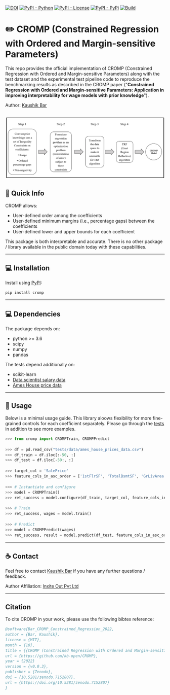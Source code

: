 [![DOI](https://zenodo.org/badge/545916375.svg)](https://zenodo.org/badge/latestdoi/545916375)
[![PyPI - Python](https://img.shields.io/badge/python-3.6%20|%203.7%20|%203.8%20|%203.9-blue.svg)](https://pypi.org/project/cromp/)
[![PyPI - License](https://img.shields.io/badge/license-MIT-green.svg)](https://github.com/kb-open/CROMP/blob/main/LICENSE.txt)
[![PyPI - PyPi](https://img.shields.io/pypi/v/cromp)](https://pypi.org/project/cromp/)
[![Build](https://img.shields.io/github/workflow/status/kb-open/CROMP/Test%20Build/main)](https://github.com/kb-open/CROMP/actions/)

# ✏️ CROMP (Constrained Regression with Ordered and Margin-sensitive Parameters) 
This repo provides the official implementation of CROMP (Constrained Regression with Ordered and Margin-sensitive Parameters) along with the test dataset and the experimental test pipeline code to reproduce the benchmarking results as described in the CROMP paper ("**Constrained Regression with Ordered and Margin-sensitive Parameters: Application in improving interpretability for wage models with prior knowledge**").

Author: [Kaushik Bar](kb.opendev@gmail.com)

![](assets/model-workflow.png)
---------------------------
## 🎯 Quick Info
CROMP allows: 
* User-defined order among the coefficients
* User-defined minimum margins (i.e., percentage gaps) between the coefficients
* User-defined lower and upper bounds for each coefficient

This package is both interpretable and accurate.
There is no other package / library available in the public domain today with these capabilities.

---------------------------
## 💻 Installation
Install using [PyPI](https://pypi.org/project/cromp/):
```bash
pip install cromp
```

---------------------------
## 💻 Dependencies
The package depends on:
* python >= 3.6
* scipy
* numpy
* pandas

The tests depend additionally on:
* scikit-learn
* [Data scientist salary data](https://www.kaggle.com/datasets/nikhilbhathi/data-scientist-salary-us-glassdoor?select=data_cleaned_2021.csv)
* [Ames House price data](https://www.kaggle.com/competitions/house-prices-advanced-regression-techniques/data?select=train.csv)

---------------------------
## 🚀 Usage
Below is a minimal usage guide. This library aloows flexibility for more fine-grained controls for each coefficient separately.
Please go through the [tests](https://github.com/kb-open/cromp/blob/main/tests/cromp_tests.py) in addition to see more examples.

```python
>>> from cromp import CROMPTrain, CROMPPredict

>>> df = pd.read_csv("tests/data/ames_house_prices_data.csv")
>>> df_train = df.iloc[:-50, :]
>>> df_test = df.iloc[-50:, :]

>>> target_col = 'SalePrice'
>>> feature_cols_in_asc_order = ['1stFlrSF', 'TotalBsmtSF', 'GrLivArea']

>>> # Instantiate and configure
>>> model = CROMPTrain()
>>> ret_success = model.configure(df_train, target_col, feature_cols_in_asc_order, min_gap_pct=0.5, lb=0.0, ub=100.0, no_intercept=True)

>>> # Train
>>> ret_success, wages = model.train()

>>> # Predict
>>> model = CROMPPredict(wages)
>>> ret_success, result = model.predict(df_test, feature_cols_in_asc_order)
```

---------------------------
## ☕ Contact
Feel free to contact [Kaushik Bar](https://www.linkedin.com/in/iamkbar/) if you have any further questions / feedback.

Author Affiliation: [Inxite Out Pvt Ltd](https://inxiteout.ai/)

---------------------------
## Citation
To cite CROMP in your work, please use the following bibtex reference:

```bibtex
@software{Bar_CROMP_Constrained_Regression_2022,
author = {Bar, Kaushik},
license = {MIT},
month = {10},
title = {{CROMP (Constrained Regression with Ordered and Margin-sensitive Parameters)}},
url = {https://github.com/kb-open/CROMP},
year = {2022}
version = {v0.0.3},
publisher = {Zenodo},
doi = {10.5281/zenodo.7152807},
url = {https://doi.org/10.5281/zenodo.7152807}
}
```

